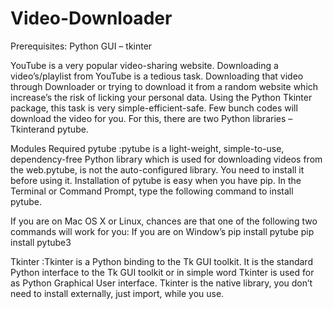 # Video-Downloader
Prerequisites: Python GUI – tkinter

YouTube is a very popular video-sharing website. Downloading a video’s/playlist from YouTube is a tedious task. Downloading that video through Downloader or trying to download it from a random website which increase’s the risk of licking your personal data. Using the Python Tkinter package, this task is very simple-efficient-safe. Few bunch codes will download the video for you. For this, there are two Python libraries – Tkinterand pytube.

Modules Required
pytube :pytube is a light-weight, simple-to-use, dependency-free Python library which is used for downloading videos from the web.pytube, is not the auto-configured library. You need to install it before using it. Installation of pytube is easy when you have pip. In the Terminal or Command Prompt, type the following command to install pytube.

If you are on Mac OS X or Linux, chances are that one of the following two commands will work for you:
If you are on Window’s
pip install pytube
pip install pytube3

Tkinter :Tkinter is a Python binding to the Tk GUI toolkit. It is the standard Python interface to the Tk GUI toolkit or in simple word Tkinter is used for as Python Graphical User interface. Tkinter is the native library, you don’t need to install externally, just import, while you use.
